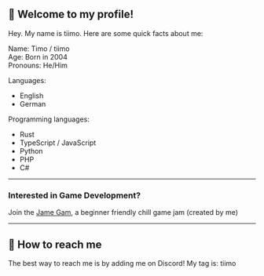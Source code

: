 ## 👋 Welcome to my profile! 

Hey. My name is tiimo. Here are some quick facts about me:

Name: Timo / tiimo  
Age: Born in 2004  
Pronouns: He/Him 

Languages:
- English
- German
 
Programming languages:
- Rust
- TypeScript / JavaScript
- Python
- PHP
- C#

<hr>

### Interested in Game Development?

Join the [Jame Gam](https://jamegam.com), a beginner friendly chill game jam (created by me)

<hr>

## 🚀 How to reach me

The best way to reach me is by adding me on Discord! My tag is: tiimo

<!--
Here are some ideas to get you started:

- 🔭 I’m currently working on ...
- 🌱 I’m currently learning ...
- 👯 I’m looking to collaborate on ...
- 🤔 I’m looking for help with ...
- 💬 Ask me about ...
- 📫 How to reach me: ...
- 😄 Pronouns: ...
- ⚡ Fun fact: ...
-->
